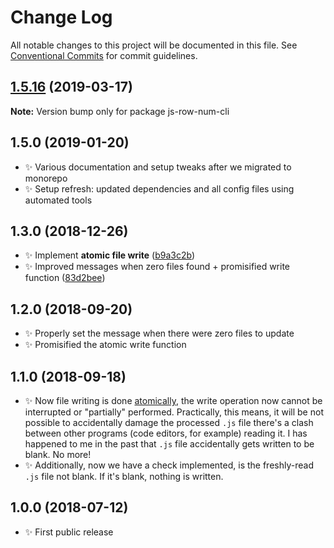 # Change Log

All notable changes to this project will be documented in this file.
See [Conventional Commits](https://conventionalcommits.org) for commit guidelines.

## [1.5.16](https://gitlab.com/codsen/codsen/compare/js-row-num-cli@1.5.13...js-row-num-cli@1.5.16) (2019-03-17)

**Note:** Version bump only for package js-row-num-cli





## 1.5.0 (2019-01-20)

- ✨ Various documentation and setup tweaks after we migrated to monorepo
- ✨ Setup refresh: updated dependencies and all config files using automated tools

## 1.3.0 (2018-12-26)

- ✨ Implement **atomic file write** ([b9a3c2b](https://gitlab.com/codsen/codsen/tree/master/packages/js-row-num-cli/commits/b9a3c2b))
- ✨ Improved messages when zero files found + promisified write function ([83d2bee](https://gitlab.com/codsen/codsen/tree/master/packages/js-row-num-cli/commits/83d2bee))

## 1.2.0 (2018-09-20)

- ✨ Properly set the message when there were zero files to update
- ✨ Promisified the atomic write function

## 1.1.0 (2018-09-18)

- ✨ Now file writing is done [atomically](https://github.com/npm/write-file-atomic), the write operation now cannot be interrupted or "partially" performed. Practically, this means, it will be not possible to accidentally damage the processed `.js` file there's a clash between other programs (code editors, for example) reading it. I has happened to me in the past that `.js` file accidentally gets written to be blank. No more!
- ✨ Additionally, now we have a check implemented, is the freshly-read `.js` file not blank. If it's blank, nothing is written.

## 1.0.0 (2018-07-12)

- ✨ First public release
